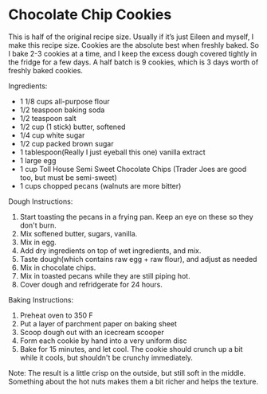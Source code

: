 # Chocolate Chip Cookies

This is half of the original recipe size.  Usually if it’s just Eileen and myself, I make this recipe size.  Cookies are the absolute best when freshly baked.  So I bake 2-3 cookies at a time, and I keep the excess dough covered tightly in the fridge for a few days.  A half batch is 9 cookies, which is 3 days worth of freshly baked cookies.

Ingredients:
* 1 1/8 cups all-purpose flour
* 1/2 teaspoon baking soda
* 1/2 teaspoon salt
* 1/2 cup (1 stick) butter, softened
* 1/4 cup white sugar
* 1/2 cup packed brown sugar
* 1 tablespoon(Really I just eyeball this one) vanilla extract
* 1 large egg
* 1 cup Toll House Semi Sweet Chocolate Chips (Trader Joes are good too, but must be semi-sweet)
* 1 cups chopped pecans (walnuts are more bitter)

Dough Instructions:
1. Start toasting the pecans in a frying pan.  Keep an eye on these so they don't burn.
1. Mix softened butter, sugars, vanilla.
1. Mix in egg.
1. Add dry ingredients on top of wet ingredients, and mix.
1. Taste dough(which contains raw egg + raw flour), and adjust as needed
1. Mix in chocolate chips.
1. Mix in toasted pecans while they are still piping hot.
1. Cover dough and refridgerate for 24 hours.

Baking Instructions:
1. Preheat oven to 350 F
1. Put a layer of parchment paper on baking sheet
1. Scoop dough out with an icecream scooper
1. Form each cookie by hand into a very uniform disc
1. Bake for 15 minutes, and let cool.  The cookie should crunch up a bit while it cools, but shouldn't be crunchy immediately.

Note: The result is a little crisp on the outside, but still soft in the middle.  Something about the hot nuts makes them a bit richer and helps the texture.
